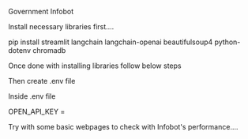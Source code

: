 Government Infobot


Install necessary libraries first....

pip install streamlit langchain langchain-openai beautifulsoup4 python-dotenv chromadb

Once done with installing libraries follow below steps

Then create .env file 

Inside .env file 

OPEN_API_KEY = <Your OPENAI API KEY here>


Try with some basic webpages to check with Infobot's performance.... 
